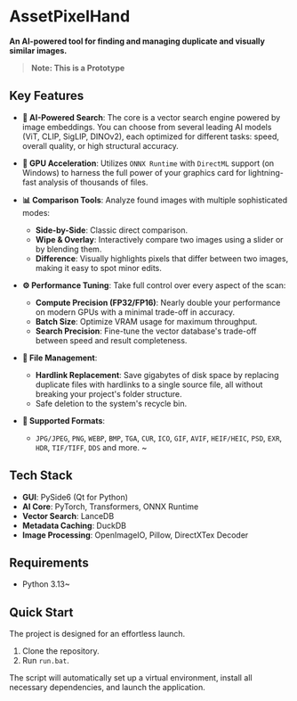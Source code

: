 # AssetPixelHand
**An AI-powered tool for finding and managing duplicate and visually similar images.**

> **Note: This is a Prototype**

## Key Features
*   **🧠 AI-Powered Search**: The core is a vector search engine powered by image embeddings. You can choose from several leading AI models (ViT, CLIP, SigLIP, DINOv2), each optimized for different tasks: speed, overall quality, or high structural accuracy.

*   **🚀 GPU Acceleration**: Utilizes `ONNX Runtime` with `DirectML` support (on Windows) to harness the full power of your graphics card for lightning-fast analysis of thousands of files.

*   **📊 Comparison Tools**: Analyze found images with multiple sophisticated modes:
    *   **Side-by-Side**: Classic direct comparison.
    *   **Wipe & Overlay**: Interactively compare two images using a slider or by blending them.
    *   **Difference**: Visually highlights pixels that differ between two images, making it easy to spot minor edits.

*   **⚙️ Performance Tuning**: Take full control over every aspect of the scan:
    *   **Compute Precision (FP32/FP16)**: Nearly double your performance on modern GPUs with a minimal trade-off in accuracy.
    *   **Batch Size**: Optimize VRAM usage for maximum throughput.
    *   **Search Precision**: Fine-tune the vector database's trade-off between speed and result completeness.

*   **💾 File Management**:
    *   **Hardlink Replacement**: Save gigabytes of disk space by replacing duplicate files with hardlinks to a single source file, all without breaking your project's folder structure.
    *   Safe deletion to the system's recycle bin.

*   **📁 Supported Formats**:
    *   `JPG/JPEG`, `PNG`, `WEBP`, `BMP`, `TGA`, `CUR`, `ICO`, `GIF`, `AVIF`, `HEIF/HEIC`, `PSD`, `EXR`, `HDR`, `TIF/TIFF`, `DDS` and more. ~

## Tech Stack
*   **GUI**: PySide6 (Qt for Python)
*   **AI Core**: PyTorch, Transformers, ONNX Runtime
*   **Vector Search**: LanceDB
*   **Metadata Caching**: DuckDB
*   **Image Processing**: OpenImageIO, Pillow, DirectXTex Decoder

## Requirements
*   Python 3.13~

## Quick Start
The project is designed for an effortless launch.

1.  Clone the repository.
2.  Run `run.bat`.

The script will automatically set up a virtual environment, install all necessary dependencies, and launch the application.
